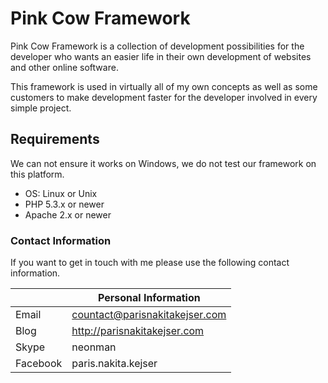 # Pink Cow Framework #
Pink Cow Framework is a collection of development possibilities for the developer who wants an easier life in their own development of websites and other online software.

This framework is used in virtually all of my own concepts as well as some customers to make development faster for the developer involved in every simple project.

## Requirements ##
We can not ensure it works on Windows, we do not test our framework on this platform.

* OS: Linux or Unix
* PHP 5.3.x or newer
* Apache 2.x or newer


### Contact Information ###
If you want to get in touch with me please use the following contact information.


| 					| Personal Information							|
| --------- | --------------------------------- |
| Email			| countact@parisnakitakejser.com		|
| Blog			| http://parisnakitakejser.com			|
| Skype			| neonman														|
| Facebook	| paris.nakita.kejser								|